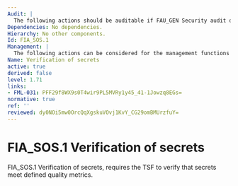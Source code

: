 ```yaml
---
Audit: |
  The following actions should be auditable if FAU_GEN Security audit data generation is included in the PP, PP-Module, functional package or ST: a) minimal: Rejection by the TSF of any tested secret; b) basic: Rejection or acceptance by the TSF of any tested secret; c) detailed: Identification of any changes to the defined quality metrics.
Dependencies: No dependencies.
Hierarchy: No other components.
Id: FIA_SOS.1
Management: |
  The following actions can be considered for the management functions in FMT: a) the management of the metric used to verify the secrets.
Name: Verification of secrets
active: true
derived: false
level: 1.71
links:
- FML-031: PFF29f8WX9s0T4wir9PL5MVRy1y45_41-1Jowzq8EGs=
normative: true
ref: ''
reviewed: dy0NOi5mw0OrcQqXgskuVOvj1KvY_CG29omBMUrzfuY=
---
```


# FIA_SOS.1 Verification of secrets

FIA_SOS.1 Verification of secrets, requires the TSF to verify that secrets meet defined quality metrics.